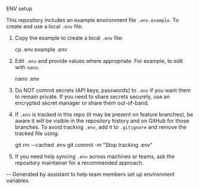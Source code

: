 ENV setup

This repository includes an example environment file `.env.example`. To create and use a local `.env` file:

1. Copy the example to create a local `.env` file:

   cp .env.example .env

2. Edit `.env` and provide values where appropriate. For example, to edit with `nano`:

   nano .env

3. Do NOT commit secrets (API keys, passwords) to `.env` if you want them to remain private. If you need to share secrets securely, use an encrypted secret manager or share them out-of-band.

4. If `.env` is tracked in this repo (it may be present on feature branches), be aware it will be visible in the repository history and on GitHub for those branches. To avoid tracking `.env`, add it to `.gitignore` and remove the tracked file using:

   git rm --cached .env
   git commit -m "Stop tracking .env"

5. If you need help syncing `.env` across machines or teams, ask the repository maintainer for a recommended approach.

--
Generated by assistant to help team members set up environment variables.